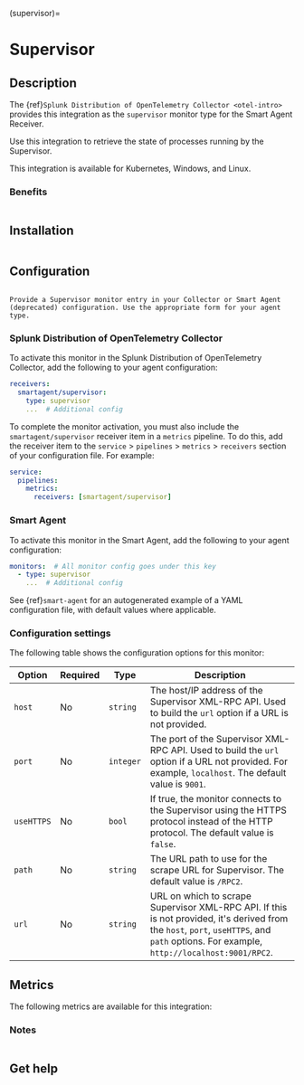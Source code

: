 (supervisor)=

# Supervisor
<meta name="description" content="Use this Splunk Observability Cloud integration for the Supervisor monitor. See benefits, install, configuration, and metrics">

## Description

The {ref}`Splunk Distribution of OpenTelemetry Collector <otel-intro>` provides this integration as the `supervisor` monitor type for the Smart Agent Receiver.

Use this integration to retrieve the state of processes running by the Supervisor.

This integration is available for Kubernetes, Windows, and Linux.

### Benefits

```{include} /_includes/benefits.md
```

## Installation

```{include} /_includes/collector-installation.md
```

## Configuration

```{include} /_includes/configuration.md
```

```{note}
Provide a Supervisor monitor entry in your Collector or Smart Agent (deprecated) configuration. Use the appropriate form for your agent type.
```

### Splunk Distribution of OpenTelemetry Collector

To activate this monitor in the Splunk Distribution of OpenTelemetry Collector, add the following to your agent configuration:

```yaml 
receivers:
  smartagent/supervisor:
    type: supervisor
    ...  # Additional config
```

To complete the monitor activation, you must also include the `smartagent/supervisor` receiver item in a `metrics` pipeline. To do this, add the receiver item to the `service` > `pipelines` > `metrics` > `receivers` section of your configuration file. For example:

```yaml
service:
  pipelines:
    metrics:
      receivers: [smartagent/supervisor]
```

### Smart Agent

To activate this monitor in the Smart Agent, add the following to your agent configuration:

```yaml
monitors:  # All monitor config goes under this key
  - type: supervisor
    ...  # Additional config
```

See {ref}`smart-agent` for an autogenerated example of a YAML configuration file, with default values where applicable.

### Configuration settings 

The following table shows the configuration options for this monitor:

| Option | Required | Type | Description |
| --- | --- | --- | --- |
| `host` | No | `string` | The host/IP address of the Supervisor XML-RPC API. Used to build the `url` option if a URL is not provided. |
| `port` | No | `integer` | The port of the Supervisor XML-RPC API. Used to build the `url` option if a URL not provided. For example, `localhost`. The default value is `9001`. |
| `useHTTPS` | No | `bool` | If true, the monitor connects to the Supervisor using the HTTPS protocol instead of the HTTP protocol. The default value is `false`. |
| `path` | No | `string` | The URL path to use for the scrape URL for Supervisor. The default value is `/RPC2`. |
| `url` | No | `string` | URL on which to scrape Supervisor XML-RPC API. If this is not provided, it's derived from the `host`, `port`, `useHTTPS`, and `path` options. For example, `http://localhost:9001/RPC2`. |

## Metrics

The following metrics are available for this integration:

<div class="metrics-yaml" url="https://raw.githubusercontent.com/signalfx/signalfx-agent/main/pkg/monitors/supervisor/metadata.yaml"></div>

### Notes

```{include} /_includes/metric-defs.md
```

## Get help

```{include} /_includes/troubleshooting.md
```